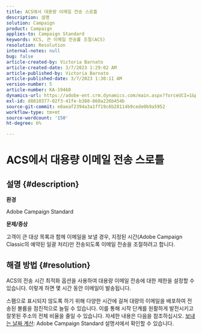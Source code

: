 ```yaml
---
title: ACS에서 대용량 이메일 전송 스로틀
description: 설명
solution: Campaign
product: Campaign
applies-to: Campaign Standard
keywords: KCS, 큰 이메일 전송률 조절(ACS)
resolution: Resolution
internal-notes: null
bug: false
article-created-by: Victoria Barnato
article-created-date: 3/7/2023 1:29:02 AM
article-published-by: Victoria Barnato
article-published-date: 3/7/2023 1:30:11 AM
version-number: 5
article-number: KA-19460
dynamics-url: https://adobe-ent.crm.dynamics.com/main.aspx?forceUCI=1&pagetype=entityrecord&etn=knowledgearticle&id=08e1ee6a-87bc-ed11-83ff-6045bd006b3d
exl-id: d8810377-02f3-41fe-b388-860a226b454b
source-git-commit: e0aeaf2394a3a1ff19c6b28114b9cede0b9a5952
workflow-type: tm+mt
source-wordcount: '150'
ht-degree: 6%

---
```


# ACS에서 대용량 이메일 전송 스로틀

## 설명 {#description}


<b>환경</b>

Adobe Campaign Standard

<b>문제/증상</b>

고객이 큰 대상 목록과 함께 이메일을 보낼 경우, 지정된 시간(Adobe Campaign Classic의 예약된 일괄 처리)만 전송되도록 이메일 전송을 조절하려고 합니다.


## 해결 방법 {#resolution}


ACS의 전송 시간 최적화 옵션을 사용하여 대용량 이메일 전송에 대한 제한을 설정할 수 있습니다. 이렇게 하면 몇 시간 동안 이메일이 발송됩니다.

스팸으로 표시되지 않도록 하기 위해 다양한 시간에 걸쳐 대량의 이메일을 배포하여 전송된 볼륨을 점진적으로 늘릴 수 있습니다. 이를 통해 시작 단계를 원활하게 발전시키고 잘못된 주소의 전체 비율을 줄일 수 있습니다. 자세한 내용은 다음을 참조하십시오. [보내는 날짜 계산](https://experienceleague.adobe.com/docs/campaign-standard/using/testing-and-sending/scheduling-messages/computing-the-sending-date.html): Adobe Campaign Standard 설명서에서 확인할 수 있습니다.
